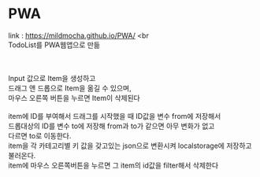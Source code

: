 # PWA

link : https://mildmocha.github.io/PWA/ <br
                                         <br>
 TodoList를 PWA웹앱으로 만듦  
<br><br>

Input 값으로 Item을 생성하고 <br>
드래그 앤 드롭으로 Item을 옮길 수 있으며,<br> 마우스 오른쪽 버튼을 누르면 Item이 삭제된다
 <br><br>
item에 ID를 부여해서 드래그를 시작했을 때 ID값을 변수 from에 저장해서 <br>
드롭대상의 ID를 변수 to에 저장해 from과 to가 같으면 아무 변화가 없고<br>
다르면 to로 이동한다. 
<br>
item을 각 카테고리별 키 값을 갖고있는 json으로 변환시켜 localstorage에 저장하고 불러온다.<br>
item에 마우스 오른쪽버튼을 누르면 그 item의 id값을 filter해서 삭제한다
